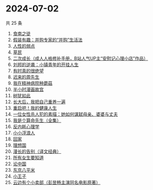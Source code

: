 # 2024-07-02

共 25 条

<!-- BEGIN WEREAD -->
<!-- 最后更新时间 2024-07-02 07:00:58 +0800 -->
1. [食南之徒](https://weread.qq.com/web/bookDetail/91f329c0813ab8ee0g011c9d)
1. [假装有趣：并购专家的“并购”生活法](https://weread.qq.com/web/bookDetail/374329b0813ab8ed7g018e81)
1. [人性的弱点](https://weread.qq.com/web/bookDetail/16632a4072a9bc2d1669697)
1. [草民](https://weread.qq.com/web/bookDetail/370329a0813ab8ecag017dd1)
1. [二次成长（成人人格修补手册，B站人气UP主“安慰记心理小店”作品）](https://weread.qq.com/web/bookDetail/b4e32da07151f23db4ec0d2)
1. [刘邦的逆袭：小镇青年的开挂人生](https://weread.qq.com/web/bookDetail/427327c0813ab8ee1g014781)
1. [有时真的很绝望](https://weread.qq.com/web/bookDetail/a4f32fb0813ab7dbag014856)
1. [迟来的周先生](https://weread.qq.com/web/bookDetail/9e832c60813ab8619g019816)
1. [我在精神病院种蘑菇](https://weread.qq.com/web/bookDetail/87432800813ab8e8dg012411)
1. [半小时漫画故宫](https://weread.qq.com/web/bookDetail/66e32950813ab82dag011457)
1. [树犹如此](https://weread.qq.com/web/bookDetail/cc532ba05e2d95cc51efb00)
1. [长大后，我把自己重养一遍](https://weread.qq.com/web/bookDetail/7a6323c0813ab8ec0g015987)
1. [重启吧！我的健康人生](https://weread.qq.com/web/bookDetail/e8a32e80813ab8de4g0191c2)
1. [一位女性杀人犯的素描：她如何谋弑母亲、婆婆与丈夫](https://weread.qq.com/web/bookDetail/af7329c0813ab8ebag01170a)
1. [我是个算命先生（全集）](https://weread.qq.com/web/bookDetail/966326e05c896b966ddd00e)
1. [反内耗心理学](https://weread.qq.com/web/bookDetail/ced32730813ab8b3cg017549)
1. [小小浮浪人](https://weread.qq.com/web/bookDetail/ebd325b0813ab8e3fg015c07)
1. [回家](https://weread.qq.com/web/bookDetail/d0432270813ab7696g010a9d)
1. [理想国](https://weread.qq.com/web/bookDetail/78832a0072795915788b394)
1. [漫长的告别（译文经典）](https://weread.qq.com/web/bookDetail/9f832a1071d61df19f8722d)
1. [所有女生要知道](https://weread.qq.com/web/bookDetail/36a325d0813ab89dbg0128d1)
1. [论中国](https://weread.qq.com/web/bookDetail/304323205df496304babec5)
1. [东京八平米](https://weread.qq.com/web/bookDetail/c4332ab0813ab7f5cg017038)
1. [小王子](https://weread.qq.com/web/bookDetail/62a32bd0726a673262afe98)
1. [云边有个小卖部（彭昱畅主演同名电影原著）](https://weread.qq.com/web/bookDetail/bab32a3071628416babd854)
<!-- END WEREAD -->